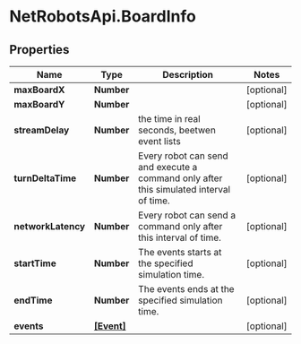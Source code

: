 # NetRobotsApi.BoardInfo

## Properties
Name | Type | Description | Notes
------------ | ------------- | ------------- | -------------
**maxBoardX** | **Number** |  | [optional] 
**maxBoardY** | **Number** |  | [optional] 
**streamDelay** | **Number** | the time in real seconds, beetwen event lists | [optional] 
**turnDeltaTime** | **Number** | Every robot can send and execute a command only after this simulated interval of time. | [optional] 
**networkLatency** | **Number** | Every robot can send a command only after this interval of time. | [optional] 
**startTime** | **Number** | The events starts at the specified simulation time. | [optional] 
**endTime** | **Number** | The events ends at the specified simulation time. | [optional] 
**events** | [**[Event]**](Event.md) |  | [optional] 


